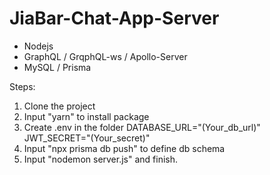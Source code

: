 # JiaBar-Chat-App-Server
- Nodejs 
- GraphQL / GrqphQL-ws / Apollo-Server
- MySQL / Prisma

Steps:
1. Clone the project
2. Input "yarn" to install package
3. Create .env in the folder
     DATABASE_URL="(Your_db_url)"
     JWT_SECRET="(Your_secret)"
4. Input "npx prisma db push" to define db schema
5. Input "nodemon server.js" and finish.
